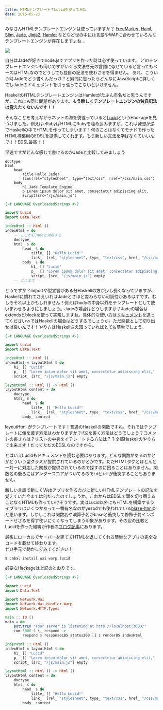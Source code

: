 ```yaml
---
title: HTMLテンプレート？Lucidを使ってみた
date: 2015-05-23
---
```


みなさんHTMLテンプレートエンジンは使っていますか？
[FreeMarker](http://freemarker.org/), [Haml](http://haml.info/), [Slim](http://slim-lang.com/), [Jade](http://jade-lang.com/), [Jinja2](http://jinja.pocoo.org/docs/dev/), [Hamlet](https://hackage.haskell.org/package/shakespeare) などなど世の中には言語やWAFに合わせていろんなテンプレートエンジンが存在しますよね…

![](http://i.gyazo.com/01402ecefe6c8b85e532aeeab02841a9.png)

自分はJadeが好きでnode.jsでアプリを作った時は必ず使っています。
どのテンプレートエンジンも同じですがいくら文法を元の言語に似せていると言ってもベースはHTMLなのでどうしても独自の記法を使わざるを得ません。
あれ、こういう時Jadeでどう書くんだっけ？と疑問に思ったらどんなにJavaScriptに詳しくてもJadeのドキュメントを引っ張ってこないといけません。

HaskellのHTMLテンプレートエンジンはHamletがたぶん有名だと思うんですが、これにも同じ問題があります。**もう新しくテンプレートエンジンの独自記法は覚えたくないんです！！**

そんなことを考えながらネットの海を彷徨っていると[Lucid](https://hackage.haskell.org/package/lucid)というHackageを見つけました。例えばeRubyはHTMLにRubyを埋め込みますが、これは発想が逆でHaskellの中でHTMLを作ってしまいます！何のことはなくてモナドで作ったHTML構築用のEDSLを提供してくれます。もう新しい文法を学ばなくていいんです！EDSL最高！！

早速ですがどんな感じで書けるのかJadeと比較してみましょう

```markup
doctype
html
    head
        title Hello Jade!
        link(rel="stylesheet", type="text/css", href="/css/main.css")
    body
        h1 Jade Template Engine
        p Lorem ipsum dolor sit amet, consectetur adipiscing elit,
        script(src="/js/main.js")
```

```haskell
{-# LANGUAGE OverloadedStrings #-}

import Lucid
import Data.Text

indexHtml :: Html ()
indexHtml = do
    -- ここからJadeと対応する
    doctype_
    html_ $ do
        head_ $ do
            title_ [] "Hello Lucid!"
            link_  [rel_ "stylesheet", type_ "text/css", href_ "/css/main.css"]
        body_ $ do
            h1_ [] "Lucid"
            p_  [] "Lorem ipsum dolor sit amet, consectetur adipiscing elit,"
            script_ [src_ "/js/main.js"] empty
    -- ここまで
```

どうですか？importや型宣言がある分Haskellの方が少し長くなっていますが、Haskellに慣れてさえいればJadeとさほど変わらない可読性があるはずです。むしろそれ以上かもしれません！例えばbodyの中身以外をテンプレートとして使いまわせるようにしましょう。Jadeの場合はどうしますか？Jadeの場合はextendsとblockを使って実現しますね。具体的な使い方は[ドキュメント](http://jade-lang.com/reference/inheritance/)を追ってくださいｗではHaskellの場合はどうするでしょうか。ただ関数として切り出せば良いんです！やり方はHaskellさえ知っていればとても簡単でしょう。

```haskell
{-# LANGUAGE OverloadedStrings #-}

import Lucid
import Data.Text

indexHtml :: Html ()
indexHtml = layoutHtml $ do
    h1_ [] "Lucid"
    p_  [] "Lorem ipsum dolor sit amet, consectetur adipiscing elit,"
    script_ [src_ "/js/main.js"] empty

layoutHtml :: Html () -> Html ()
layoutHtml content = do
    doctype_
    html_ $ do
        head_ $ do
            title_ [] "Hello Lucid!"
            link_  [rel_ "stylesheet", type_ "text/css", href_ "/css/main.css"]
        body_ content
```

layoutHtml がテンプレートです！普通のHaskellの関数ですね。それではテンプレートに値を渡す方法はわかりますか？if文を書く方法はどうでしょう？コメントの書き方は？リストの中身をイテレートする方法は？？全部Haskellのやり方で出来ます！だってただのEDSLなのですから。

とはいえLucidもドキュメントを読む必要はあります。どんな関数があるのかとかどういう型クラスが提供されているのかとかです。ただHTMLタグとほとんど一対一に対応した関数が提供されているので探すのに困ることはありません。関数名の後ろにはアンダースコアがついてるので`id`と`id_`が衝突することもありません。

新しい言語で新しくWebアプリを作るたびに新しいHTMLテンプレートの記法を覚えていた今までは何だったのでしょうか。これからはEDSLで頭を切り替えることなくHTMLも作っていけそうです。実はLucid以外にもHTMLを構築するライブラリはいくつかあって一番有名なのがyesodでも使われている[blaze-html](http://hackage.haskell.org/package/blaze-html)だと思います。しかしこれは関数名や演算子名がbaseと衝突して修飾子付インポートせざるを得ず使いにくくなってしまう印象があります。その辺の比較とLucidを作った経緯が作者の[ブログ記事](http://chrisdone.com/posts/lucid)にあります。

最後にローカルでサーバーを建ててHTMLを返してくれる簡単なアプリの完全なコードを載せて終わります。  
ぜひ手元で動かしてみてください！

```bash
$ cabal install wai warp lucid
```

必要なHackageは上記のとおりです。

```haskell
{-# LANGUAGE OverloadedStrings #-}

import Lucid
import Data.Text

import Network.Wai
import Network.Wai.Handler.Warp
import Network.HTTP.Types

main :: IO ()
main = do
    putStrLn "Your server is listening at http://localhost:3000/"
    run 3000 $ \_ respond ->
        respond $ responseLBS status200 [] $ renderBS indexHtml

indexHtml :: Html ()
indexHtml = layoutHtml $ do
    h1_ [] "Lucid"
    p_  [] "Lorem ipsum dolor sit amet, consectetur adipiscing elit,"
    script_ [src_ "/js/main.js"] empty

layoutHtml :: Html () -> Html ()
layoutHtml content = do
    doctype_
    html_ $ do
        head_ $ do
            title_ [] "Hello Lucid!"
            link_  [rel_ "stylesheet", type_ "text/css", href_ "/css/main.css"]
        body_ content
```

